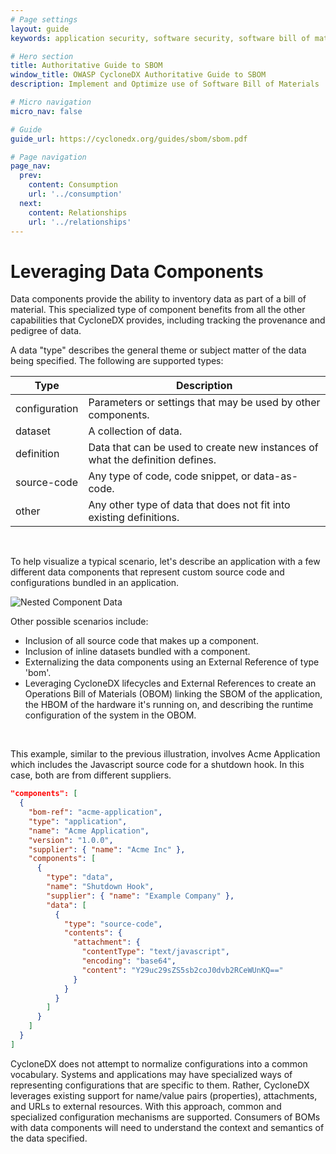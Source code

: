 ```yaml
---
# Page settings
layout: guide
keywords: application security, software security, software bill of material, SBOM, BOM, open source, supply chain, specification, spdx, license, package url, purl, cpe

# Hero section
title: Authoritative Guide to SBOM
window_title: OWASP CycloneDX Authoritative Guide to SBOM
description: Implement and Optimize use of Software Bill of Materials

# Micro navigation
micro_nav: false

# Guide
guide_url: https://cyclonedx.org/guides/sbom/sbom.pdf

# Page navigation
page_nav:
  prev:
    content: Consumption
    url: '../consumption'
  next:
    content: Relationships
    url: '../relationships'
---
```


# Leveraging Data Components

Data components provide the ability to inventory data as part of a bill of material. This specialized type of component
benefits from all the other capabilities that CycloneDX provides, including tracking the provenance and pedigree of data.

A data "type" describes the general theme or subject matter of the data being specified. The following are supported types:

| Type          | Description                                                                   |
|---------------|-------------------------------------------------------------------------------|
| configuration | Parameters or settings that may be used by other components.                  |
| dataset       | A collection of data.                                                         |
| definition    | Data that can be used to create new instances of what the definition defines. |
| source-code   | Any type of code, code snippet, or data-as-code.                              |
| other         | Any other type of data that does not fit into existing definitions.           |


<div style="page-break-after: always; visibility: hidden">
\emptyparagraph
</div>

To help visualize a typical scenario, let's describe an application with a few different data components that represent
custom source code and configurations bundled in an application.

![Nested Component Data](../../../theme/assets/images/guides/SBOM/Nested_Component_Data.svg)

Other possible scenarios include:
- Inclusion of all source code that makes up a component.
- Inclusion of inline datasets bundled with a component.
- Externalizing the data components using an External Reference of type 'bom'.
- Leveraging CycloneDX lifecycles and External References to create an Operations Bill of Materials (OBOM) linking the SBOM of the application, the HBOM of the hardware it's running on, and describing the runtime configuration of the system in the OBOM. 

<div style="page-break-after: always; visibility: hidden">
\newpage
</div>

This example, similar to the previous illustration, involves Acme Application which includes the Javascript source code 
for a shutdown hook. In this case, both are from different suppliers.

```json
"components": [
  {
    "bom-ref": "acme-application",
    "type": "application",
    "name": "Acme Application",
    "version": "1.0.0",
    "supplier": { "name": "Acme Inc" },
    "components": [
      {
        "type": "data",
        "name": "Shutdown Hook",
        "supplier": { "name": "Example Company" },      
        "data": [
          {
            "type": "source-code",
            "contents": {
              "attachment": {
                "contentType": "text/javascript",
                "encoding": "base64",
                "content": "Y29uc29sZS5sb2coJ0dvb2RCeWUnKQ=="
              }
            }
          }
        ]
      }
    ]
  }
]
```

CycloneDX does not attempt to normalize configurations into a common vocabulary. Systems and applications may have 
specialized ways of representing configurations that are specific to them. Rather, CycloneDX leverages existing support for
name/value pairs (properties), attachments, and URLs to external resources. With this approach, common and specialized
configuration mechanisms are supported. Consumers of BOMs with data components will need to understand the context and
semantics of the data specified.

<div style="page-break-after: always; visibility: hidden">
\newpage
</div>
